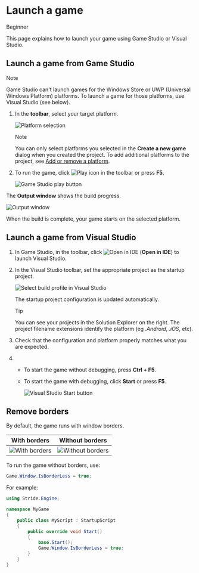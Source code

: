 # Launch a game

<span class="badge text-bg-primary">Beginner</span>

This page explains how to launch your game using Game Studio or Visual Studio.

## Launch a game from Game Studio

> [!Note]
> Game Studio can't launch games for the Windows Store or UWP (Universal Windows Platform) platforms. To launch a game for those platforms, use Visual Studio (see below).

1. In the **toolbar**, select your target platform.

   ![Platform selection](media/launch-your-game-game-studio-profiles.png)

   > [!Note]
   > You can only select platforms you selected in the **Create a new game** dialog when you created the project. To add additional platforms to the project, see [Add or remove a platform](../platforms/add-or-remove-a-platform.md).

2. To run the game, click ![Play icon](media/launch-your-game-play-icon.png) in the toolbar or press **F5**.

   ![Game Studio play button](media/game-studio-toolbar-build-button.png)

The **Output window** shows the build progress.

![Output window](media/output-window.png)

When the build is complete, your game starts on the selected platform.

## Launch a game from Visual Studio

1. In Game Studio, in the toolbar, click ![Open in IDE](media/launch-your-game-ide-icon.png) (**Open in IDE**) to launch Visual Studio.

2. In the Visual Studio toolbar, set the appropriate project as the startup project.

   ![Select build profile in Visual Studio](media/launch-your-game-visual-studio-profiles.png)

   The startup project configuration is updated automatically.

   > [!TIP]
   > You can see your projects in the Solution Explorer on the right. The project filename extensions identify the platform (eg *.Android*, *.iOS*, etc).

3. Check that the configuration and platform properly matches what you are expected.

4. 
   * To start the game without debugging, press **Ctrl + F5**.

   * To start the game with debugging, click **Start** or press **F5**.

      ![Visual Studio Start button](media/visual-studio-start-button.png)

## Remove borders

By default, the game runs with window borders.

| With borders | Without borders |
|---------------------------|-----------------
| ![With borders](media/with-borders.jpg) | ![Without borders](media/without-borders.jpg) |

To run the game without borders, use:

```cs
Game.Window.IsBorderLess = true;
```

For example:

```cs
using Stride.Engine;

namespace MyGame
{
    public class MyScript : StartupScript
    {
        public override void Start()
        {
            base.Start();
            Game.Window.IsBorderLess = true;
        }
    }
}
```
